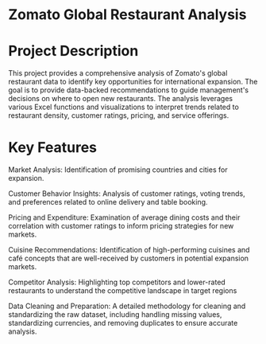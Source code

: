 # Zomato Global Restaurant Analysis

# Project Description

This project provides a comprehensive analysis of Zomato's global restaurant data to identify key opportunities for international expansion. The goal is to provide data-backed recommendations to guide management's decisions on where to open new restaurants. The analysis leverages various Excel functions and visualizations to interpret trends related to restaurant density, customer ratings, pricing, and service offerings.

# Key Features

Market Analysis: Identification of promising countries and cities for expansion.

Customer Behavior Insights: Analysis of customer ratings, voting trends, and preferences related to online delivery and table booking.

Pricing and Expenditure: Examination of average dining costs and their correlation with customer ratings to inform pricing strategies for new markets.

Cuisine Recommendations: Identification of high-performing cuisines and café concepts that are well-received by customers in potential expansion markets.

Competitor Analysis: Highlighting top competitors and lower-rated restaurants to understand the competitive landscape in target regions

Data Cleaning and Preparation: A detailed methodology for cleaning and standardizing the raw dataset, including handling missing values, standardizing currencies, and removing duplicates to ensure accurate analysis.
